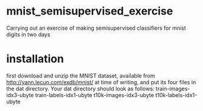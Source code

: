 # mnist_semisupervised_exercise
Carrying out an exercise of making semisupervised classifiers for mnist digits in two days

# installation
first download and unzip the MNIST dataset, available from http://yann.lecun.com/exdb/mnist/ at time of writing, and put its four files in the dat directory. Your dat directory should look as follows:
train-images-idx3-ubyte
train-labels-idx1-ubyte
t10k-images-idx3-ubyte
t10k-labels-idx1-ubyte

